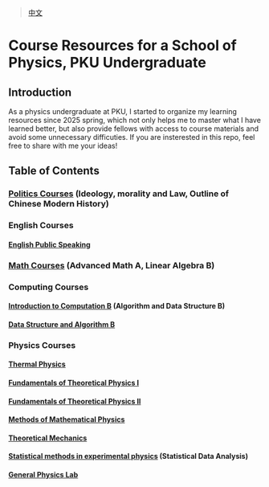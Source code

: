 > [中文](README_zh.md)

# Course Resources for a School of Physics, PKU Undergraduate

## Introduction

As a physics undergraduate at PKU, I started to organize my learning resources since 2025 spring, which not only helps me to master what I have learned better, but also provide fellows with access to course materials and avoid some unnecessary difficuties. If you are insterested in this repo, feel free to share with me your ideas!

## Table of Contents

### [Politics Courses](Politics_Courses) (Ideology, morality and Law, Outline of Chinese Modern History)

### English Courses

#### [English Public Speaking](English_Public_Speaking)

### [Math Courses](Math_Courses) (Advanced Math A, Linear Algebra B)

### Computing Courses

#### [Introduction to Computation B](Introduction_to_Computation_B) (Algorithm and Data Structure B)

#### [Data Structure and Algorithm B](Data_Structure_and_Algorithm_B)

### Physics Courses

#### [Thermal Physics](Thermal_Physics)

#### [Fundamentals of Theoretical Physics I](Fundamentals_of_Theoretical_Physics_I)

#### [Fundamentals of Theoretical Physics II](Fundamentals_of_Theoretical_Physics_II)

#### [Methods of Mathematical Physics](Methods_of_Mathematical_Physics)

#### [Theoretical Mechanics](Theoretical_Mechanics)

#### [Statistical methods in experimental physics](Statistical_Methods_in_experimental_physics) (Statistical Data Analysis)

#### [General Physics Lab](General_Physics_Lab)

